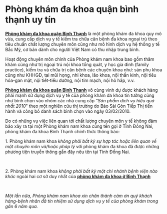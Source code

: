 <h1>Phòng khám đa khoa quận bình thạnh uy tín</h1>
<p><strong><a href="http://phathaiantoanhcm.com/phong-kham-da-khoa-quan-binh-thanh-uy-tin-261.html">Phòng khám đa&nbsp;khoa quận Bình Thạnh</a> </strong>là một phòng khám đa khoa quy mô vừa, cung cấp dịch vụ y tế kiểm tra chữa căn bệnh đa khoa ngoại trú theo tiêu chuẩn chất lượng chuyên môn cũng như mô hình dịch vụ hệ thống y tế Bắc Mỹ, cơ bản dành cho người Việt Nam có thu nhập trung bình.</p>

<p>Hoạt động chuyên môn chính của Phòng khám nam khoa bao gồm thăm khám cũng như trị ngoại trú nội khoa tổng quát, y học gia đình (family practice), kiểm tra và chữa trị căn bệnh các chuyên khoa như: sản phụ khoa cũng như KHHGĐ, tai mũi họng, nhi khoa, lão khoa, nội thần kinh, nội tiêu hóa-gan mật, nội tiết-tiểu đường, nội tim mạch, nội hô hấp, v.v.</p>

<p><a href="http://phathaiantoanhcm.com/phong-kham-da-khoa-quan-binh-thanh-uy-tin-261.html"><strong>Phòng khám đa&nbsp;khoa quận Bình Thạnh</strong></a><strong> </strong>vô cùng vinh dự được khách hàng phái mạnh sử dụng dịch vụ y tế của phòng khám đa khoa tin tưởng cũng như bình chọn vào nhóm các nhà cung cấp <em>&quot;Sản phẩm dịch vụ hiệu quả nhất 2010</em>&quot; theo một nghiên cứu thị trường do Báo Sài Gòn Tiếp Thị tiến hành và công bố danh sách bình chọn vào ngày 03/02/2010.</p>

<p>Do có những vụ việc liên quan tới chất lượng chuyên môn y tế không đảm bảo xảy ra tại một Phòng khám nam khoa cùng tên gọi ở Tỉnh Đồng Nai, phòng khám đa khoa Bình Thạnh chính thức thông báo:</p>

<p>1. Phòng khám nam khoa <em>không phải bất kỳ sự hợp tác hoặc liên quan về mặt chuyên môn và/hoặc pháp lý</em> với phòng khám đa khoa đã được những phương tiện truyền thông gần đây nêu tên tại Tỉnh Đồng Nai.</p>

<p>&nbsp;</p>

<p>2. Phòng khám nam khoa <em>không phải bất kỳ một chi nhánh bệnh viện nào khác</em> ngoài hai cơ sở duy nhất của <strong><a href="http://phathaiantoanhcm.com/phong-kham-da-khoa-quan-binh-thanh-uy-tin-261.html">phòng khám&nbsp;đa khoa&nbsp;ở Bình Thạnh</a></strong></p>

<p>&nbsp;</p>

<p><em>Một lần nữa, Phòng khám nam khoa xin chân thành cảm ơn quý khách hàng-bệnh nhân đã tín nhiệm sử dụng dịch vụ y tế của phòng khám trong gần 6 năm qua. </em></p>

<p>&nbsp;</p>

<p>&nbsp;</p>
